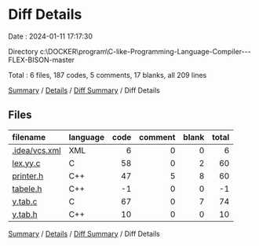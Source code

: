 # Diff Details

Date : 2024-01-11 17:17:30

Directory c:\\DOCKER\\program\\C-like-Programming-Language-Compiler---FLEX-BISON-master

Total : 6 files,  187 codes, 5 comments, 17 blanks, all 209 lines

[Summary](results.md) / [Details](details.md) / [Diff Summary](diff.md) / Diff Details

## Files
| filename | language | code | comment | blank | total |
| :--- | :--- | ---: | ---: | ---: | ---: |
| [.idea/vcs.xml](/.idea/vcs.xml) | XML | 6 | 0 | 0 | 6 |
| [lex.yy.c](/lex.yy.c) | C | 58 | 0 | 2 | 60 |
| [printer.h](/printer.h) | C++ | 47 | 5 | 8 | 60 |
| [tabele.h](/tabele.h) | C++ | -1 | 0 | 0 | -1 |
| [y.tab.c](/y.tab.c) | C | 67 | 0 | 7 | 74 |
| [y.tab.h](/y.tab.h) | C++ | 10 | 0 | 0 | 10 |

[Summary](results.md) / [Details](details.md) / [Diff Summary](diff.md) / Diff Details